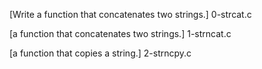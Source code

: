 [Write a function that concatenates two strings.]
0-strcat.c

[a function that concatenates two strings.]
1-strncat.c

[a function that copies a string.]
2-strncpy.c
